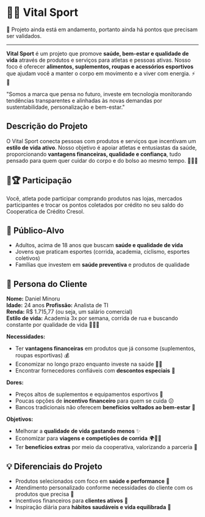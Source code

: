 # 🏃‍♂️ Vital Sport

🚨 Projeto ainda está em andamento, portanto ainda há pontos que precisam ser validados.

--- 

**Vital Sport** é um projeto que promove **saúde, bem-estar e qualidade de vida** através de produtos e serviços para atletas e pessoas ativas. Nosso foco é oferecer **alimentos, suplementos, roupas e acessórios esportivos** que ajudam você a manter o corpo em movimento e a viver com energia. ⚡💪

"Somos a marca que pensa no futuro, investe em tecnologia monitorando tendências transparentes e alinhadas às novas demandas por sustentabilidade, personalização e bem-estar."


## Descrição do Projeto
O Vital Sport conecta pessoas com produtos e serviços que incentivam um **estilo de vida ativo**. Nosso objetivo é apoiar atletas e entusiastas da saúde, proporcionando **vantagens financeiras, qualidade e confiança**, tudo pensado para quem quer cuidar do corpo e do bolso ao mesmo tempo. 🥗🏋️‍♂️

## 🥇🏆 Participação
Você, atleta pode participar comprando produtos nas lojas, mercados participantes e trocar os pontos coletados por crédito no seu saldo do Cooperatica de Crédito Cresol.

## 🎯 Público-Alvo
- Adultos, acima de 18 anos que buscam **saúde e qualidade de vida**  
- Jovens que praticam esportes (corrida, academia, ciclismo, esportes coletivos)  
- Famílias que investem em **saúde preventiva** e produtos de qualidade
  
## 👤 Persona do Cliente
**Nome:** Daniel Minoru  
**Idade:** 24 anos
**Profissão:** Analista de TI  
**Renda:** R$ 1.715,77 (ou seja, um salário comercial)  
**Estilo de vida:** Academia 3x por semana, corrida de rua e buscando constante por qualidade de vida 🏃‍♂️💚  

**Necessidades:**  
- Ter **vantagens financeiras** em produtos que já consome (suplementos, roupas esportivas) 💰  
- Economizar no longo prazo enquanto investe na saúde 🏋️‍♂️  
- Encontrar fornecedores confiáveis com **descontos especiais** 🛒  

**Dores:**  
- Preços altos de suplementos e equipamentos esportivos 💸  
- Poucas opções de **incentivo financeiro** para quem se cuida 😕  
- Bancos tradicionais não oferecem **benefícios voltados ao bem-estar** 🏦  

**Objetivos:**  
- Melhorar a **qualidade de vida gastando menos** ✨  
- Economizar para **viagens e competições de corrida** 🌍🏃‍♂️  
- Ter **benefícios extras** por meio da cooperativa, valorizando a parceria 🤝  

## 💡 Diferenciais do Projeto
- Produtos selecionados com foco em **saúde e performance** 💪  
- Atendimento personalizado conforme necessidades do cliente com os produtos que precisa 🎯  
- Incentivos financeiros para **clientes ativos** 🏅  
- Inspiração diária para **hábitos saudáveis e vida equilibrada** 🌱  



